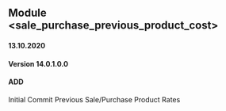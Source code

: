 ## Module <sale_purchase_previous_product_cost>

#### 13.10.2020
#### Version 14.0.1.0.0
#### ADD
Initial Commit Previous Sale/Purchase Product Rates



